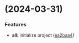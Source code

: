 #  (2024-03-31)


### Features

* **all:** initialize project ([ea2baa4](https://github.com/hjxylgogogo/DataAgent/commit/ea2baa405280f963b5a439d731a049678d81907b))



